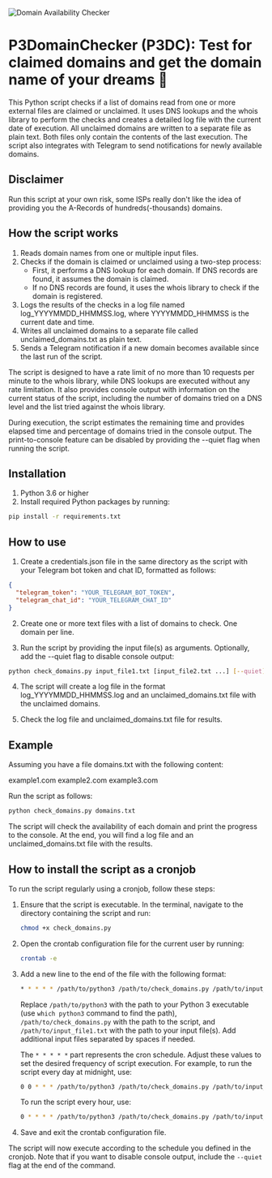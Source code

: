![Domain Availability Checker](https://media1.giphy.com/media/B7o99rIuystY4/giphy.gif)
# P3DomainChecker (P3DC): Test for claimed domains and get the domain name of your dreams :stars:
This Python script checks if a list of domains read from one or more external files are claimed or unclaimed. It uses DNS lookups and the whois library to perform the checks and creates a detailed log file with the current date of execution. All unclaimed domains are written to a separate file as plain text. Both files only contain the contents of the last execution. The script also integrates with Telegram to send notifications for newly available domains.

## Disclaimer
Run this script at your own risk, some ISPs really don't like the idea of providing you the A-Records of hundreds(-thousands) domains.

## How the script works

1. Reads domain names from one or multiple input files.
2. Checks if the domain is claimed or unclaimed using a two-step process:
   - First, it performs a DNS lookup for each domain. If DNS records are found, it assumes the domain is claimed.
   - If no DNS records are found, it uses the whois library to check if the domain is registered.
3. Logs the results of the checks in a log file named log_YYYYMMDD_HHMMSS.log, where YYYYMMDD_HHMMSS is the current date and time.
4. Writes all unclaimed domains to a separate file called unclaimed_domains.txt as plain text.
5. Sends a Telegram notification if a new domain becomes available since the last run of the script.

The script is designed to have a rate limit of no more than 10 requests per minute to the whois library, while DNS lookups are executed without any rate limitation. It also provides console output with information on the current status of the script, including the number of domains tried on a DNS level and the list tried against the whois library.

During execution, the script estimates the remaining time and provides elapsed time and percentage of domains tried in the console output. The print-to-console feature can be disabled by providing the --quiet flag when running the script.


## Installation

1. Python 3.6 or higher
2. Install required Python packages by running:

```bash
pip install -r requirements.txt
```

## How to use

1. Create a credentials.json file in the same directory as the script with your Telegram bot token and chat ID, formatted as follows:

```json
{
  "telegram_token": "YOUR_TELEGRAM_BOT_TOKEN",
  "telegram_chat_id": "YOUR_TELEGRAM_CHAT_ID"
}
```

2. Create one or more text files with a list of domains to check. One domain per line.

3. Run the script by providing the input file(s) as arguments. Optionally, add the --quiet flag to disable console output:

```bash
python check_domains.py input_file1.txt [input_file2.txt ...] [--quiet]
```

4. The script will create a log file in the format log_YYYYMMDD_HHMMSS.log and an unclaimed_domains.txt file with the unclaimed domains.

5. Check the log file and unclaimed_domains.txt file for results.

## Example

Assuming you have a file domains.txt with the following content:

example1.com
example2.com
example3.com

Run the script as follows:

```bash
python check_domains.py domains.txt
```

The script will check the availability of each domain and print the progress to the console. At the end, you will find a log file and an unclaimed_domains.txt file with the results.

## How to install the script as a cronjob

To run the script regularly using a cronjob, follow these steps:

1. Ensure that the script is executable. In the terminal, navigate to the directory containing the script and run:

   ```bash
   chmod +x check_domains.py
   ```

2. Open the crontab configuration file for the current user by running:

   ```bash
   crontab -e
   ```

3. Add a new line to the end of the file with the following format:

   ```bash
   * * * * * /path/to/python3 /path/to/check_domains.py /path/to/input_file1.txt [ /path/to/input_file2.txt ...] [--quiet]
   ```

   Replace `/path/to/python3` with the path to your Python 3 executable (use `which python3` command to find the path), `/path/to/check_domains.py` with the path to the script, and `/path/to/input_file1.txt` with the path to your input file(s). Add additional input files separated by spaces if needed.

   The `* * * * *` part represents the cron schedule. Adjust these values to set the desired frequency of script execution. For example, to run the script every day at midnight, use:

   ```bash
   0 0 * * * /path/to/python3 /path/to/check_domains.py /path/to/input_file1.txt [ /path/to/input_file2.txt ...] [--quiet]
   ```

   To run the script every hour, use:

   ```bash
   0 * * * * /path/to/python3 /path/to/check_domains.py /path/to/input_file1.txt [ /path/to/input_file2.txt ...] [--quiet]
   ```

4. Save and exit the crontab configuration file.

The script will now execute according to the schedule you defined in the cronjob. Note that if you want to disable console output, include the `--quiet` flag at the end of the command.